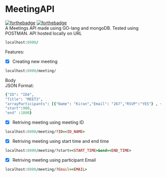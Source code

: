# MeetingAPI
[![forthebadge](https://forthebadge.com/images/badges/made-with-go.svg)](https://forthebadge.com)
[![forthebadge](https://forthebadge.com/images/badges/makes-people-smile.svg)](https://forthebadge.com)
<br>
A Meetings API made using GO-lang and mongoDB. Tested using POSTMAN. API hosted locally on URL<br>
```ruby
localhost:8000/
```
Features:<br>
- [X] Creating new meeting 
```ruby
localhost:8000/meeting/
```
Body<br>
JSON Format:<br>
```ruby
{"ID": "ID4",
"Title": "MEET3",
"arrayParticipants": [{"Name": "Kiran","Email": "267","RSVP":"YES"} , {"Name": "nika","Email": "13l","RSVP":"NO"}],
"start":900,
"end" :1800}
```
- [X] Retriving meeting using meeting ID<br>
```ruby
localhost:8000/meeting/?ID=<ID_NAME>
```
- [X] Retriving meeting using start time and end time<br>
```ruby
localhost:8000/meeting/?start=<START_TIME>&end=<END_TIME>
```
- [X] Retriving meeting using participant Email<br>
```ruby
localhost:8000/meeting/?Email=<EMAIL>
```
